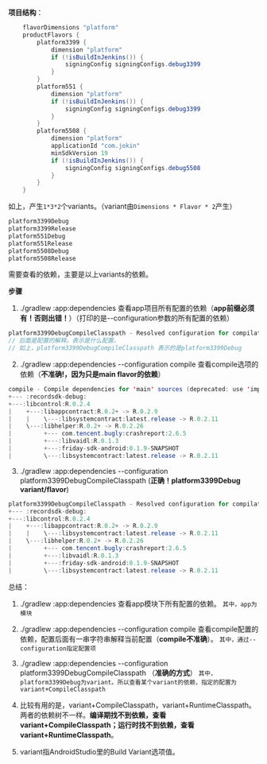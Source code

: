 **项目结构**：
```java
    flavorDimensions "platform"
    productFlavors {
        platform3399 {
            dimension "platform"
            if (!isBuildInJenkins()) {
                signingConfig signingConfigs.debug3399
            }
        }
        platform551 {
            dimension "platform"
            if (!isBuildInJenkins()) {
                signingConfig signingConfigs.debug3399
            }
        }
        platform5508 {
            dimension "platform"
            applicationId "com.jokin"
            minSdkVersion 19
            if (!isBuildInJenkins()) {
                signingConfig signingConfigs.debug5508
            }
        }
    }
```
如上，产生`1*3*2`个variants。（variant由`Dimensions * Flavor * 2`产生）

```java
platform3399Debug
platform3399Release
platform551Debug
platform551Release
platform5508Debug
platform5508Release
```

需要查看的依赖，主要是以上variants的依赖。

**步骤**

1. ./gradlew :app:dependencies 查看app项目所有配置的依赖（**app前缀必须有！否则出错！**）（打印的是--configuration参数的所有配置的依赖）

```java
platform3399DebugCompileClasspath - Resolved configuration for compilation for variant: platform3399Debug
// 后面是配置的解释。表示是什么配置。
// 如上，platform3399DebugCompileClasspath 表示的是platform3399Debug
```

2. ./gradlew :app:dependencies  --configuration compile 查看compile选项的依赖（**不准确!，因为只是main flavor的依赖**）

```java
compile - Compile dependencies for 'main' sources (deprecated: use 'implementation' instead).
+--- :recordsdk-debug:
+---:libcontrol:R.0.2.4
|    +---:libappcontract:R.0.2+ -> R.0.2.9
|    |    \---:libsystemcontract:latest.release -> R.0.2.11
|    \---:libhelper:R.0.2+ -> R.0.2.26
|         +--- com.tencent.bugly:crashreport:2.6.5
|         +---:libvaidl:R.0.1.3
|         +---:friday-sdk-android:0.1.9-SNAPSHOT
|         \---:libsystemcontract:latest.release -> R.0.2.11
```

3. ./gradlew :app:dependencies  --configuration platform3399DebugCompileClasspath (**正确！platform3399Debug variant/flavor**)

```java
platform3399DebugCompileClasspath - Resolved configuration for compilation for variant: platform3399Debug
+--- :recordsdk-debug:
+---:libcontrol:R.0.2.4
|    +---:libappcontract:R.0.2+ -> R.0.2.9
|    |    \---:libsystemcontract:latest.release -> R.0.2.11
|    \---:libhelper:R.0.2+ -> R.0.2.26
|         +--- com.tencent.bugly:crashreport:2.6.5
|         +---:libvaidl:R.0.1.3
|         +---:friday-sdk-android:0.1.9-SNAPSHOT
|         \---:libsystemcontract:latest.release -> R.0.2.11
```

总结：
1. ./gradlew :app:dependencies 查看app模块下所有配置的依赖。
`其中，app为模块`
2. ./gradlew :app:dependencies --configuration compile 查看compile配置的依赖，配置后面有一串字符串解释当前配置（**compile不准确**）。
`其中，通过--configuration指定配置项`

3. ./gradlew :app:dependencies --configuration platform3399DebugCompileClasspath （**准确的方式**）
`其中，platform3399Debug为variant。所以查看某个variant的依赖，指定的配置为variant+CompileClasspath`

4. 比较有用的是，variant+CompileClasspath，variant+RuntimeClasspath。两者的依赖树不一样。**编译期找不到依赖，查看variant+CompileClasspath；运行时找不到依赖，查看variant+RuntimeClasspath**。

5. variant指AndroidStudio里的Build Variant选项值。
